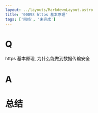 ```yaml
---
layout: ../layouts/MarkdownLayout.astro
title: '00098 https 基本原理'
tags: ['网络', '未完成']
---
```


# Q

https 基本原理, 为什么能做到数据传输安全

# A



# 总结



<script>
  function func() {

  }
  
</script>